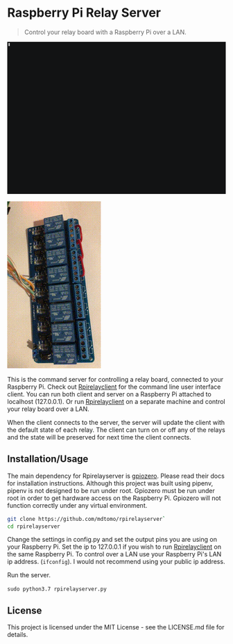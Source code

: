 # Raspberry Pi Relay Server
> Control your relay board with a Raspberry Pi over a LAN. 

![Rpirelayserver](https://github.com/mdtomo/rpirelayserver/raw/master/server.gif)

![Sainsmart Relay Board](https://github.com/mdtomo/rpirelayserver/raw/master/relays.gif)

This is the command server for controlling a relay board, connected to your Raspberry Pi. Check out [Rpirelayclient](https://github.com/mdtomo/rpirelayclient) for the command line user interface client. You can run both client and server on a Raspberry Pi attached to localhost (127.0.0.1). Or run [Rpirelayclient](https://github.com/mdtomo/rpirelayclient) on a separate machine and control your relay board over a LAN. 

When the client connects to the server, the server will update the client with the default state of each relay. The client can turn on or off any of the relays and the state will be preserved for next time the client connects. 

## Installation/Usage

The main dependency for Rpirelayserver is [gpiozero](https://github.com/RPi-Distro/python-gpiozero). Please read their docs for installation instructions. Although this project was built using pipenv, pipenv is not designed to be run under root. Gpiozero must be run under root in order to get hardware access on the Raspberry Pi. Gpiozero will not function correctly under any virtual environment.

```sh
git clone https://github.com/mdtomo/rpirelayserver`
cd rpirelayserver
```

Change the settings in config.py and set the output pins you are using on your Raspberry Pi. Set the ip to 127.0.0.1 if you wish to run [Rpirelayclient](https://github.com/mdtomo/rpirelayclient) on the same Raspberry Pi. To control over a LAN use your Raspberry Pi's LAN ip address. (`ifconfig`). I would not recommend using your public ip address.

Run the server.

`sudo python3.7 rpirelayserver.py`

## License
This project is licensed under the MIT License - see the LICENSE.md file for details.
